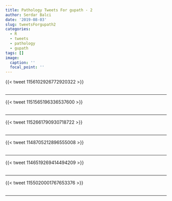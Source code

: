 ```yaml
---
title: Pathology Tweets For gupath - 2
author: Serdar Balci
date: '2019-08-03'
slug: tweetsForgupath2
categories:
  - R
  - tweets
  - pathology
  - gupath
tags: []
image:
  caption: ''
  focal_point: ''
---
```



{{< tweet 1156102926772920322 >}}
<br>
<br>
<hr>
{{< tweet 1151565196336537600 >}}
<br>
<br>
<hr>
{{< tweet 1152661790930718722 >}}
<br>
<br>
<hr>
{{< tweet 1148705212896555008 >}}
<br>
<br>
<hr>
{{< tweet 1146519269414494209 >}}
<br>
<br>
<hr>
{{< tweet 1155020001767653376 >}}
<br>
<br>
<hr>
